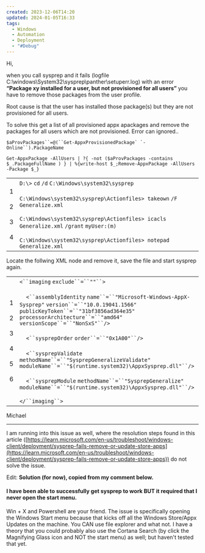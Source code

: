 ```yaml
---
created: 2023-12-06T14:20
updated: 2024-01-05T16:33
tags:
  - Windows
  - Automation
  - Deployment
  - "#Debug"
---
```

Hi,

when you call sysprep and it fails (logfile C:\windows\System32\sysprep\panther\setuperr.log) with an error **“Package xy installed for a user, but not provisioned for all users”** you have to remove those packages from the user profile.
  
Root cause is that the user has installed those package(s) but they are not provisioned for all users.

To solve this get a list of all provisioned appx apackages and remove the packages for all users which are not provisioned. Error can ignored..

```
$aProvPackages``=@(``Get-AppxProvisionedPackage` `-Online``).PackageName
```

```
Get-AppxPackage -AllUsers | ?{ -not ($aProvPackages -contains $_.PackageFullName ) } | %{write-host $_;Remove-AppxPackage -AllUsers -Package $_}
```

|   |   |
|---|---|
|1<br><br>2<br><br>3<br><br>4|`D:\>` `cd` `/d` `C:\Windows\system32\sysprep`<br><br>`C:\Windows\system32\sysprep\Actionfiles> takeown` `/F` `Generalize.xml`<br><br>`C:\Windows\system32\sysprep\Actionfiles> icacls Generalize.xml` `/grant` `myUser:(m)`<br><br>`C:\Windows\system32\sysprep\Actionfiles> notepad Generalize.xml`|

Locate the follwing XML node and remove it, save the file and start sysprep again.

|   |   |
|---|---|
|1<br><br>2<br><br>3<br><br>4<br><br>5<br><br>6|`<``imaging` `exclude``=``""``>`<br><br>    `<``assemblyIdentity` `name``=``"Microsoft-Windows-AppX-Sysprep"` `version``=``"10.0.19041.1566"` `publicKeyToken``=``"31bf3856ad364e35"` `processorArchitecture``=``"amd64"` `versionScope``=``"NonSxS"``/>`<br><br>    `<``sysprepOrder` `order``=``"0x1A00"``/>`<br><br>    `<``sysprepValidate` `methodName``=``"SysprepGeneralizeValidate"` `moduleName``=``"$(runtime.system32)\AppxSysprep.dll"``/>`<br><br>    `<``sysprepModule` `methodName``=``"SysprepGeneralize"` `moduleName``=``"$(runtime.system32)\AppxSysprep.dll"``/>`<br><br>`</``imaging``>`|

Michael

______________________________________

I am running into this issue as well, where the resolution steps found in this article ([https://learn.microsoft.com/en-us/troubleshoot/windows-client/deployment/sysprep-fails-remove-or-update-store-apps](https://learn.microsoft.com/en-us/troubleshoot/windows-client/deployment/sysprep-fails-remove-or-update-store-apps)) do not solve the issue.

Edit: **Solution (for now), copied from my comment below.**

#### I have been able to successfully get sysprep to work BUT it required that I never open the start menu. 
Win + X and Powershell are your friend. The issue is specifically opening the Windows Start menu because that kicks off all the Windows Store/Appx Updates on the machine. You CAN use file explorer and what not. I have a theory that you could probably also use the Cortana Search (by click the Magnifying Glass icon and NOT the start menu) as well; but haven't tested that yet.